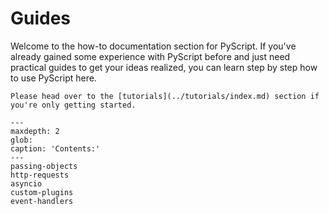# Guides

Welcome to the how-to documentation section for PyScript. If you've already
gained some experience with PyScript before and just need practical guides
to get your ideas realized, you can learn step by step how to use PyScript here.

```{note}
Please head over to the [tutorials](../tutorials/index.md) section if you're only getting started.
```

```{toctree}
---
maxdepth: 2
glob:
caption: 'Contents:'
---
passing-objects
http-requests
asyncio
custom-plugins
event-handlers
```
